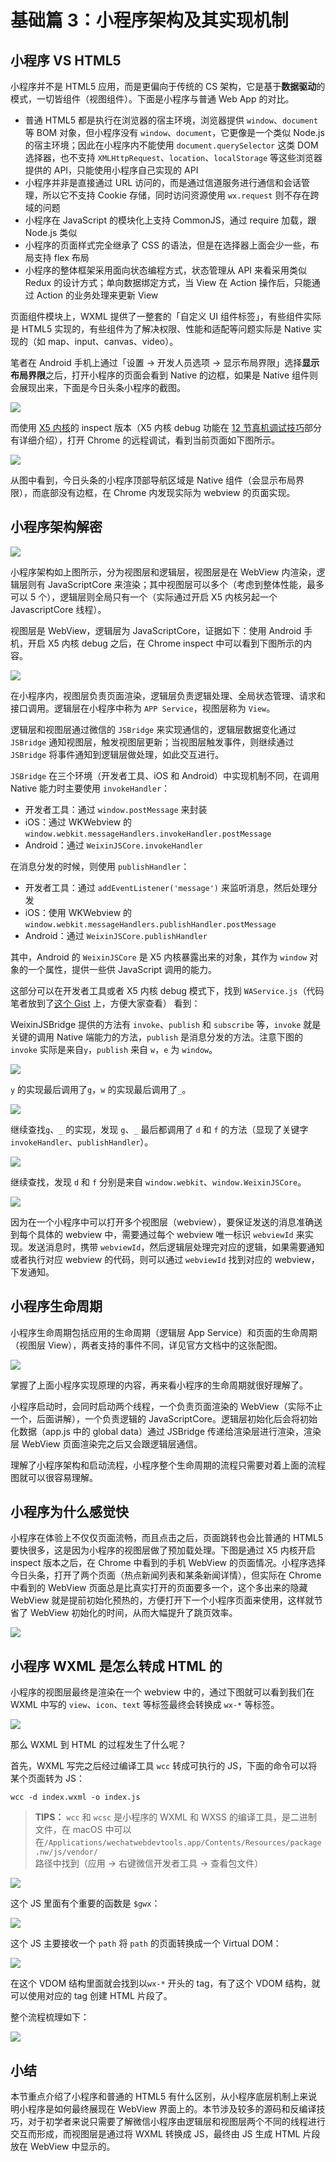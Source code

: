 # 基础篇 3：小程序架构及其实现机制

## 小程序 VS HTML5

小程序并不是 HTML5 应用，而是更偏向于传统的 CS 架构，它是基于**数据驱动**的模式，一切皆组件（视图组件）。下面是小程序与普通 Web App 的对比。

*   普通 HTML5 都是执行在浏览器的宿主环境，浏览器提供 `window`、`document` 等 BOM 对象，但小程序没有 `window`、`document`，它更像是一个类似 Node.js 的宿主环境；因此在小程序内不能使用 `document.querySelector` 这类 DOM 选择器，也不支持 `XMLHttpRequest`、`location`、`localStorage` 等这些浏览器提供的 API，只能使用小程序自己实现的 API
*   小程序并非是直接通过 URL 访问的，而是通过信道服务进行通信和会话管理，所以它不支持 Cookie 存储，同时访问资源使用 `wx.request` 则不存在跨域的问题
*   小程序在 JavaScript 的模块化上支持 CommonJS，通过 require 加载，跟 Node.js 类似
*   小程序的页面样式完全继承了 CSS 的语法，但是在选择器上面会少一些，布局支持 flex 布局
*   小程序的整体框架采用面向状态编程方式，状态管理从 API 来看采用类似 Redux 的设计方式；单向数据绑定方式，当 View 在 Action 操作后，只能通过 Action 的业务处理来更新 View

页面组件模块上，WXML 提供了一整套的「自定义 UI 组件标签」，有些组件实际是 HTML5 实现的，有些组件为了解决权限、性能和适配等问题实际是 Native 实现的（如 map、input、canvas、video）。

笔者在 Android 手机上通过「设置 -> 开发人员选项 -> 显示布局界限」选择**显示布局界限**之后，打开小程序的页面会看到 Native 的边框，如果是 Native 组件则会展现出来，下面是今日头条小程序的截图。

![](https://p1-jj.byteimg.com/tos-cn-i-t2oaga2asx/gold-user-assets/2018/8/13/165313734e6618f3~tplv-t2oaga2asx-jj-mark:1512:0:0:0:q75.png?w=1079&h=1920&f=jpeg&s=371788)

而使用 [X5 内核](https://x5.tencent.com/)的 inspect 版本（X5 内核 debug 功能在 [12 节真机调试技巧](https://juejin.im/book/5b70f101e51d456669381803/section/5b70f888f265da27e36ef112)部分有详细介绍），打开 Chrome 的远程调试，看到当前页面如下图所示。

![](https://p1-jj.byteimg.com/tos-cn-i-t2oaga2asx/gold-user-assets/2018/8/13/165313705cbd8524~tplv-t2oaga2asx-jj-mark:1512:0:0:0:q75.png?w=960&h=889&f=png&s=507229)

从图中看到，今日头条的小程序顶部导航区域是 Native 组件（会显示布局界限），而底部没有边框，在 Chrome 内发现实际为 webview 的页面实现。

## 小程序架构解密

![](https://p1-jj.byteimg.com/tos-cn-i-t2oaga2asx/gold-user-assets/2018/8/13/16531377b0ecbfc4~tplv-t2oaga2asx-jj-mark:1512:0:0:0:q75.png?w=1024&h=768&f=jpeg&s=270403)

小程序架构如上图所示，分为视图层和逻辑层，视图层是在 WebView 内渲染，逻辑层则有 JavaScriptCore 来渲染；其中视图层可以多个（考虑到整体性能，最多可以 5 个），逻辑层则全局只有一个（实际通过开启 X5 内核另起一个 JavascriptCore 线程）。

视图层是 WebView，逻辑层为 JavaScriptCore，证据如下：使用 Android 手机，开启 X5 内核 debug 之后，在 Chrome inspect 中可以看到下图所示的内容。

![](https://p1-jj.byteimg.com/tos-cn-i-t2oaga2asx/gold-user-assets/2018/8/13/1653137a557f6bbc~tplv-t2oaga2asx-jj-mark:1512:0:0:0:q75.png?w=927&h=439&f=png&s=87662)

在小程序内，视图层负责页面渲染，逻辑层负责逻辑处理、全局状态管理、请求和接口调用。逻辑层在小程序中称为 `APP Service`，视图层称为 `View`。

逻辑层和视图层通过微信的 `JSBridge` 来实现通信的，逻辑层数据变化通过 `JSBridge` 通知视图层，触发视图层更新；当视图层触发事件，则继续通过 `JSBridge` 将事件通知到逻辑层做处理，如此交互进行。

`JSBridge` 在三个环境（开发者工具、iOS 和 Android）中实现机制不同，在调用 Native 能力时主要使用 `invokeHandler`：

*   开发者工具：通过 `window.postMessage` 来封装
*   iOS：通过 WKWebview 的 `window.webkit.messageHandlers.invokeHandler.postMessage`
*   Android：通过 `WeixinJSCore.invokeHandler`

在消息分发的时候，则使用 `publishHandler`：

*   开发者工具：通过 `addEventListener('message')` 来监听消息，然后处理分发
*   iOS：使用 WKWebview 的 `window.webkit.messageHandlers.publishHandler.postMessage`
*   Android：通过 `WeixinJSCore.publishHandler`

其中，Android 的 `WeixinJSCore` 是 X5 内核暴露出来的对象，其作为 `window` 对象的一个属性，提供一些供 JavaScript 调用的能力。

这部分可以在开发者工具或者 X5 内核 debug 模式下，找到 `WAService.js`（代码笔者放到了[这个 Gist](https://gist.github.com/ksky521/590fdffcff203ee9fa83cb188b4a664b) 上，方便大家查看） 看到：

WeixinJSBridge 提供的方法有 `invoke`、`publish` 和 `subscribe` 等，`invoke` 就是关键的调用 Native 端能力的方法，`publish` 是消息分发的方法。注意下图的 `invoke` 实际是来自`y`，`publish` 来自 `w`，`e` 为 `window`。

![](https://p1-jj.byteimg.com/tos-cn-i-t2oaga2asx/gold-user-assets/2018/8/23/16565a664eee46a3~tplv-t2oaga2asx-jj-mark:1512:0:0:0:q75.png?w=457&h=619&f=png&s=70984)

`y` 的实现最后调用了`g`，`w` 的实现最后调用了`_`。

![](https://p1-jj.byteimg.com/tos-cn-i-t2oaga2asx/gold-user-assets/2018/8/23/16565a9a64c86a08~tplv-t2oaga2asx-jj-mark:1512:0:0:0:q75.png?w=392&h=440&f=png&s=56038)

继续查找`g`、`_` 的实现，发现 `g`、`_` 最后都调用了 `d` 和 `f` 的方法（显现了关键字`invokeHandler`、`publishHandler`）。

![](https://p1-jj.byteimg.com/tos-cn-i-t2oaga2asx/gold-user-assets/2018/8/23/16565aad2c8758ef~tplv-t2oaga2asx-jj-mark:1512:0:0:0:q75.png?w=827&h=462&f=png&s=71454)

继续查找，发现 `d` 和 `f` 分别是来自 `window.webkit`、`window.WeixinJSCore`。

![](https://p1-jj.byteimg.com/tos-cn-i-t2oaga2asx/gold-user-assets/2018/8/23/16565ad03ce850c6~tplv-t2oaga2asx-jj-mark:1512:0:0:0:q75.png?w=257&h=82&f=png&s=12861)

因为在一个小程序中可以打开多个视图层（webview），要保证发送的消息准确送到每个具体的 webview 中，需要通过每个 webview 唯一标识 `webviewId` 来实现。发送消息时，携带 `webviewId`，然后逻辑层处理完对应的逻辑，如果需要通知或者执行对应 webview 的代码，则可以通过 `webviewId` 找到对应的 webview，下发通知。

## 小程序生命周期

小程序生命周期包括应用的生命周期（逻辑层 App Service）和页面的生命周期（视图层 View），两者支持的事件不同，详见官方文档中的这张配图。

![](https://p1-jj.byteimg.com/tos-cn-i-t2oaga2asx/gold-user-assets/2018/8/13/16531394a3c8fe1f~tplv-t2oaga2asx-jj-mark:1512:0:0:0:q75.png?w=662&h=1014&f=png&s=45267)

掌握了上面小程序实现原理的内容，再来看小程序的生命周期就很好理解了。

小程序启动时，会同时启动两个线程，一个负责页面渲染的 WebView（实际不止一个，后面讲解），一个负责逻辑的 JavaScriptCore。逻辑层初始化后会将初始化数据（app.js 中的 global data）通过 JSBridge 传递给渲染层进行渲染，渲染层 WebView 页面渲染完之后又会跟逻辑层通信。

理解了小程序架构和启动流程，小程序整个生命周期的流程只需要对着上面的流程图就可以很容易理解。

## 小程序为什么感觉快

小程序在体验上不仅仅页面流畅，而且点击之后，页面跳转也会比普通的 HTML5 要快很多，这是因为小程序的视图层做了预加载处理。下图是通过 X5 内核开启 inspect 版本之后，在 Chrome 中看到的手机 WebView 的页面情况。小程序选择今日头条，打开了两个页面（热点新闻列表和某条新闻详情），但实际在 Chrome 中看到的 WebView 页面总是比真实打开的页面要多一个，这个多出来的隐藏 WebView 就是提前初始化预热的，方便打开下一个小程序页面来使用，这样就节省了 WebView 初始化的时间，从而大幅提升了跳页效率。

![](https://p1-jj.byteimg.com/tos-cn-i-t2oaga2asx/gold-user-assets/2018/8/13/16531399500bca20~tplv-t2oaga2asx-jj-mark:1512:0:0:0:q75.png?w=1433&h=760&f=jpeg&s=228402)

## 小程序 WXML 是怎么转成 HTML 的

小程序的视图层最终是渲染在一个 webview 中的，通过下图就可以看到我们在 WXML 中写的 `view`、`icon`、`text` 等标签最终会转换成 `wx-*` 等标签。

![](https://p1-jj.byteimg.com/tos-cn-i-t2oaga2asx/gold-user-assets/2018/8/13/1653139d01fde2a4~tplv-t2oaga2asx-jj-mark:1512:0:0:0:q75.png?w=1127&h=877&f=png&s=436706)

那么 WXML 到 HTML 的过程发生了什么呢？

首先，WXML 写完之后经过编译工具 `wcc` 转成可执行的 JS，下面的命令可以将某个页面转为 JS：

```
wcc -d index.wxml -o index.js

```

> **TIPS：** `wcc` 和 `wcsc` 是小程序的 WXML 和 WXSS 的编译工具，是二进制文件，在 macOS 中可以在`/Applications/wechatwebdevtools.app/Contents/Resources/package.nw/js/vendor/` 路径中找到（应用 → 右键微信开发者工具 → 查看包文件）

![](https://p1-jj.byteimg.com/tos-cn-i-t2oaga2asx/gold-user-assets/2018/8/13/165313e0a87d209f~tplv-t2oaga2asx-jj-mark:1512:0:0:0:q75.png?w=1764&h=1096&f=png&s=413336)

这个 JS 里面有个重要的函数是 `$gwx`：

![](https://p1-jj.byteimg.com/tos-cn-i-t2oaga2asx/gold-user-assets/2018/8/13/165313e2c44a689c~tplv-t2oaga2asx-jj-mark:1512:0:0:0:q75.png?w=981&h=392&f=png&s=248171)

这个 JS 主要接收一个 `path` 将 `path` 的页面转换成一个 Virtual DOM：

![](https://p1-jj.byteimg.com/tos-cn-i-t2oaga2asx/gold-user-assets/2018/8/13/165313e4c84b0937~tplv-t2oaga2asx-jj-mark:1512:0:0:0:q75.png?w=341&h=455&f=png&s=44563)

在这个 VDOM 结构里面就会找到以`wx-*` 开头的 tag，有了这个 VDOM 结构，就可以使用对应的 tag 创建 HTML 片段了。

整个流程梳理如下：

![](https://p1-jj.byteimg.com/tos-cn-i-t2oaga2asx/gold-user-assets/2018/8/13/165313e72ea7a43a~tplv-t2oaga2asx-jj-mark:1512:0:0:0:q75.png?w=794&h=97&f=png&s=26808)

## 小结

本节重点介绍了小程序和普通的 HTML5 有什么区别，从小程序底层机制上来说明小程序是如何最终展现在 WebView 界面上的。本节涉及较多的源码和反编译技巧，对于初学者来说只需要了解微信小程序由逻辑层和视图层两个不同的线程进行交互而形成，而视图层是通过将 WXML 转换成 JS，最终由 JS 生成 HTML 片段放在 WebView 中显示的。